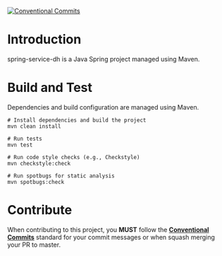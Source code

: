 [![Conventional Commits](https://img.shields.io/badge/Conventional%20Commits-1.0.0-%23FE5196?logo=conventionalcommits&logoColor=white)](https://conventionalcommits.org)

# Introduction

spring-service-dh is a Java Spring project managed using Maven.

# Build and Test

Dependencies and build configuration are managed using Maven.

```shell
# Install dependencies and build the project
mvn clean install

# Run tests
mvn test

# Run code style checks (e.g., Checkstyle)
mvn checkstyle:check

# Run spotbugs for static analysis
mvn spotbugs:check

```

# Contribute

When contributing to this project, you **MUST** follow the [**Conventional Commits**](https://www.conventionalcommits.org/en/v1.0.0/) standard for your commit messages or when squash merging your PR to master.
